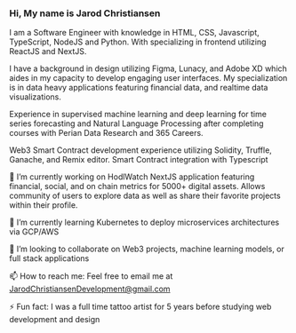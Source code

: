 ### Hi, My name is Jarod Christiansen
I am a Software Engineer with knowledge in HTML, CSS, Javascript, TypeScript, NodeJS and Python. With specializing in frontend utilizing ReactJS and NextJS.

I have a background in design utilizing Figma, Lunacy, and Adobe XD which aides in my capacity to develop engaging user interfaces. My specialization is in data heavy applications featuring financial data, and realtime data visualizations. 

Experience in supervised machine learning and deep learning for time series forecasting and Natural Language Processing after completing courses with Perian Data Research and 365 Careers. 

Web3 Smart Contract development experience utilizing Solidity, Truffle, Ganache, and Remix editor. Smart Contract integration with Typescript

🔭 I’m currently working on 
HodlWatch NextJS application featuring financial, social, and on chain metrics for 5000+ digital assets. Allows community of users to explore data as well as share their favorite projects within their profile. 

🌱 I’m currently learning
Kubernetes to deploy microservices architectures via GCP/AWS

👯 I’m looking to collaborate on
Web3 projects, machine learning models, or full stack applications
 
📫 How to reach me:
Feel free to email me at JarodChristiansenDevelopment@gmail.com

⚡ Fun fact:
I was a full time tattoo artist for 5 years before studying web development and design
